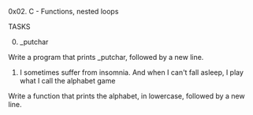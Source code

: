 0x02. C - Functions, nested loops

TASKS

0. _putchar

Write a program that prints _putchar, followed by a new line.


1. I sometimes suffer from insomnia. And when I can't fall asleep, I play what I call the alphabet game

Write a function that prints the alphabet, in lowercase, followed by a new line.
